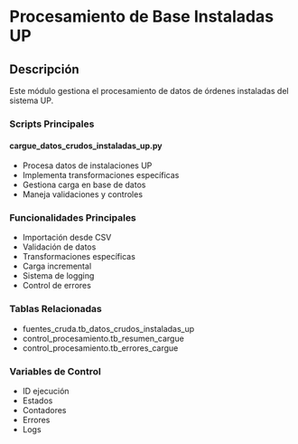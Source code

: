 # Procesamiento de Base Instaladas UP

## Descripción
Este módulo gestiona el procesamiento de datos de órdenes instaladas del sistema UP.

### Scripts Principales

#### cargue_datos_crudos_instaladas_up.py
- Procesa datos de instalaciones UP
- Implementa transformaciones específicas 
- Gestiona carga en base de datos
- Maneja validaciones y controles

### Funcionalidades Principales
- Importación desde CSV
- Validación de datos
- Transformaciones específicas
- Carga incremental 
- Sistema de logging
- Control de errores

### Tablas Relacionadas
- fuentes_cruda.tb_datos_crudos_instaladas_up
- control_procesamiento.tb_resumen_cargue
- control_procesamiento.tb_errores_cargue

### Variables de Control
- ID ejecución
- Estados
- Contadores
- Errores 
- Logs
